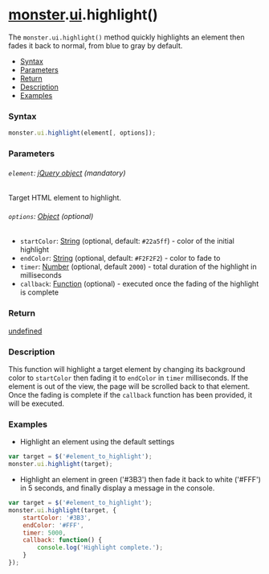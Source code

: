 # [monster][monster].[ui][ui].highlight()
The `monster.ui.highlight()` method quickly highlights an element then fades it back to normal, from blue to gray by default.

* [Syntax](#syntax)
* [Parameters](#parameters)
* [Return](#return)
* [Description](#description)
* [Examples](#examples)

### Syntax
```javascript
monster.ui.highlight(element[, options]);
```

### Parameters

###### `element`: [jQuery object][jquery] (mandatory)

Target HTML element to highlight.

###### `options`: [Object][object_literal] (optional)

* `startColor`: [String][string_literal] (optional, default: `#22a5ff`) - color of the initial highlight
* `endColor`: [String][string_literal] (optional, default: `#F2F2F2`) - color to fade to
* `timer`: [Number][integer] (optional, default `2000`) - total duration of the highlight in milliseconds
* `callback`: [Function][function] (optional) - executed once the fading of the highlight is complete

### Return

[undefined][undefined]

### Description

This function will highlight a target element by changing its background color to `startColor` then fading it to `endColor` in `timer` milliseconds. If the element is out of the view, the page will be scrolled back to that element. Once the fading is complete if the `callback` function has been provided, it will be executed.

### Examples
* Highlight an element using the default settings
```javascript
var target = $('#element_to_highlight');
monster.ui.highlight(target);
```

* Highlight an element in green ('#3B3') then fade it back to white ('#FFF') in 5 seconds, and finally display a message in the console.
```javascript
var target = $('#element_to_highlight');
monster.ui.highlight(target, {
	startColor: '#3B3',
	endColor: '#FFF',
	timer: 5000,
	callback: function() {
		console.log('Highlight complete.');
	}
});
```

[monster]: ../../monster.md
[ui]: ../ui.md

[jquery]: http://api.jquery.com/Types/#jQuery
[object_literal]: https://developer.mozilla.org/en-US/docs/Web/JavaScript/Guide/Values,_variables,_and_literals#Object_literals
[undefined]: https://developer.mozilla.org/en-US/docs/Web/JavaScript/Reference/Global_Objects/undefined
[string_literal]: https://developer.mozilla.org/en-US/docs/Web/JavaScript/Guide/Values,_variables,_and_literals#String_literals
[integer]: https://developer.mozilla.org/en-US/docs/Web/JavaScript/Guide/Values,_variables,_and_literals#Integers
[function]: https://developer.mozilla.org/en-US/docs/Web/JavaScript/Reference/Functions
